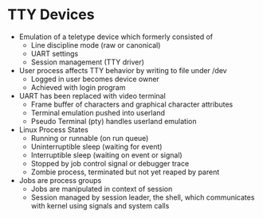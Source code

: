 # TTY Devices

* Emulation of a teletype device which formerly consisted of
  * Line discipline mode \(raw or canonical\)
  * UART settings
  * Session management \(TTY driver\)
* User process affects TTY behavior by writing to file under /dev
  * Logged in user becomes device owner
  * Achieved with login program
* UART has been replaced with video terminal
  * Frame buffer of characters and graphical character attributes
  * Terminal emulation pushed into userland
  * Pseudo Terminal \(pty\) handles userland emulation
* Linux Process States
  * Running or runnable \(on run queue\)
  * Uninterruptible sleep \(waiting for event\)
  * Interruptible sleep \(waiting on event or signal\)
  * Stopped by job control signal or debugger trace
  * Zombie process, terminated but not yet reaped by parent
* Jobs are process groups
  * Jobs are manipulated in context of session
  * Session managed by session leader, the shell, which communicates with kernel using signals and system calls

